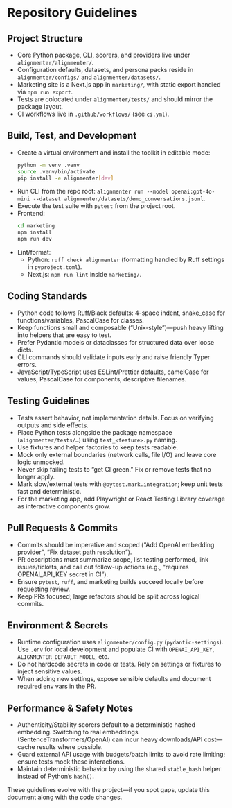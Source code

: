# Repository Guidelines

## Project Structure
- Core Python package, CLI, scorers, and providers live under `alignmenter/alignmenter/`.
- Configuration defaults, datasets, and persona packs reside in `alignmenter/configs/` and `alignmenter/datasets/`.
- Marketing site is a Next.js app in `marketing/`, with static export handled via `npm run export`.
- Tests are colocated under `alignmenter/tests/` and should mirror the package layout.
- CI workflows live in `.github/workflows/` (see `ci.yml`).

## Build, Test, and Development
- Create a virtual environment and install the toolkit in editable mode:
  ```bash
  python -m venv .venv
  source .venv/bin/activate
  pip install -e alignmenter[dev]
  ```
- Run CLI from the repo root: `alignmenter run --model openai:gpt-4o-mini --dataset alignmenter/datasets/demo_conversations.jsonl`.
- Execute the test suite with `pytest` from the project root.
- Frontend:
  ```bash
  cd marketing
  npm install
  npm run dev
  ```
- Lint/format:
  - Python: `ruff check alignmenter` (formatting handled by Ruff settings in `pyproject.toml`).
  - Next.js: `npm run lint` inside `marketing/`.

## Coding Standards
- Python code follows Ruff/Black defaults: 4-space indent, snake_case for functions/variables, PascalCase for classes.
- Keep functions small and composable (“Unix-style”)—push heavy lifting into helpers that are easy to test.
- Prefer Pydantic models or dataclasses for structured data over loose dicts.
- CLI commands should validate inputs early and raise friendly Typer errors.
- JavaScript/TypeScript uses ESLint/Prettier defaults, camelCase for values, PascalCase for components, descriptive filenames.

## Testing Guidelines
- Tests assert behavior, not implementation details. Focus on verifying outputs and side effects.
- Place Python tests alongside the package namespace (`alignmenter/tests/…`) using `test_<feature>.py` naming.
- Use fixtures and helper factories to keep tests readable.
- Mock only external boundaries (network calls, file I/O) and leave core logic unmocked.
- Never skip failing tests to “get CI green.” Fix or remove tests that no longer apply.
- Mark slow/external tests with `@pytest.mark.integration`; keep unit tests fast and deterministic.
- For the marketing app, add Playwright or React Testing Library coverage as interactive components grow.

## Pull Requests & Commits
- Commits should be imperative and scoped (“Add OpenAI embedding provider”, “Fix dataset path resolution”).
- PR descriptions must summarize scope, list testing performed, link issues/tickets, and call out follow-up actions (e.g., “requires OPENAI_API_KEY secret in CI”).
- Ensure `pytest`, `ruff`, and marketing builds succeed locally before requesting review.
- Keep PRs focused; large refactors should be split across logical commits.

## Environment & Secrets
- Runtime configuration uses `alignmenter/config.py` (`pydantic-settings`). Use `.env` for local development and populate CI with `OPENAI_API_KEY`, `ALIGNMENTER_DEFAULT_MODEL`, etc.
- Do not hardcode secrets in code or tests. Rely on settings or fixtures to inject sensitive values.
- When adding new settings, expose sensible defaults and document required env vars in the PR.

## Performance & Safety Notes
- Authenticity/Stability scorers default to a deterministic hashed embedding. Switching to real embeddings (SentenceTransformers/OpenAI) can incur heavy downloads/API cost—cache results where possible.
- Guard external API usage with budgets/batch limits to avoid rate limiting; ensure tests mock these interactions.
- Maintain deterministic behavior by using the shared `stable_hash` helper instead of Python’s `hash()`.

These guidelines evolve with the project—if you spot gaps, update this document along with the code changes.
